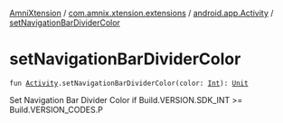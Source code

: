 [AmniXtension](../../index.md) / [com.amnix.xtension.extensions](../index.md) / [android.app.Activity](index.md) / [setNavigationBarDividerColor](./set-navigation-bar-divider-color.md)

# setNavigationBarDividerColor

`fun `[`Activity`](https://developer.android.com/reference/android/app/Activity.html)`.setNavigationBarDividerColor(color: `[`Int`](https://kotlinlang.org/api/latest/jvm/stdlib/kotlin/-int/index.html)`): `[`Unit`](https://kotlinlang.org/api/latest/jvm/stdlib/kotlin/-unit/index.html)

Set Navigation Bar Divider Color if Build.VERSION.SDK_INT &gt;= Build.VERSION_CODES.P

